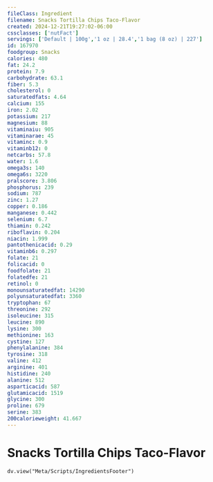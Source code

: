 ```yaml
---
fileClass: Ingredient
filename: Snacks Tortilla Chips Taco-Flavor
created: 2024-12-21T19:27:02-06:00
cssclasses: ['nutFact']
servings: ['Default | 100g','1 oz | 28.4','1 bag (8 oz) | 227']
id: 167970
foodgroup: Snacks
calories: 480
fat: 24.2
protein: 7.9
carbohydrate: 63.1
fiber: 5.3
cholesterol: 0
saturatedfats: 4.64
calcium: 155
iron: 2.02
potassium: 217
magnesium: 88
vitaminaiu: 905
vitaminarae: 45
vitaminc: 0.9
vitaminb12: 0
netcarbs: 57.8
water: 1.6
omega3s: 140
omega6s: 3220
pralscore: 3.806
phosphorus: 239
sodium: 787
zinc: 1.27
copper: 0.186
manganese: 0.442
selenium: 6.7
thiamin: 0.242
riboflavin: 0.204
niacin: 1.999
pantothenicacid: 0.29
vitaminb6: 0.297
folate: 21
folicacid: 0
foodfolate: 21
folatedfe: 21
retinol: 0
monounsaturatedfat: 14290
polyunsaturatedfat: 3360
tryptophan: 67
threonine: 292
isoleucine: 315
leucine: 890
lysine: 300
methionine: 163
cystine: 127
phenylalanine: 384
tyrosine: 318
valine: 412
arginine: 401
histidine: 240
alanine: 512
asparticacid: 587
glutamicacid: 1519
glycine: 300
proline: 679
serine: 383
200calorieweight: 41.667
---
```


# Snacks Tortilla Chips Taco-Flavor

```dataviewjs
dv.view("Meta/Scripts/IngredientsFooter")
```